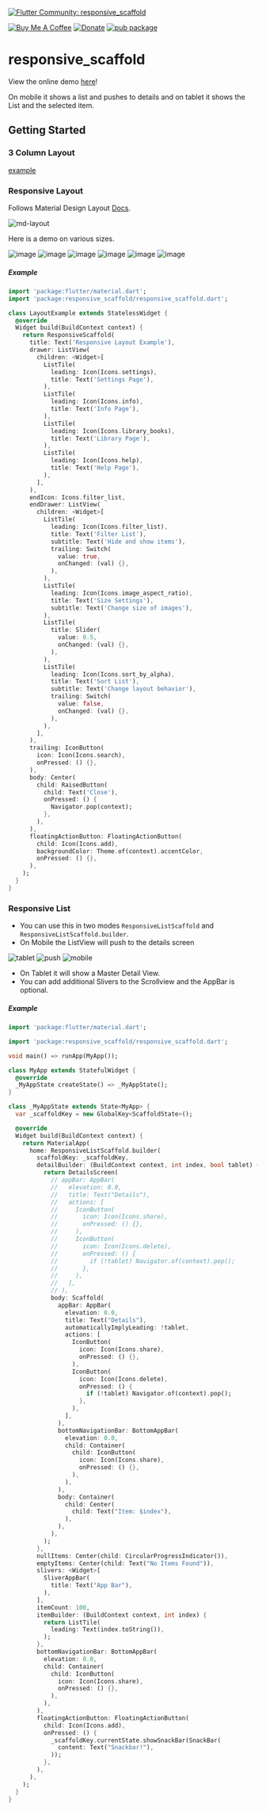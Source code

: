 [![Flutter Community: responsive_scaffold](https://fluttercommunity.dev/_github/header/responsive_scaffold)](https://github.com/fluttercommunity/community)

[![Buy Me A Coffee](https://img.shields.io/badge/Donate-Buy%20Me%20A%20Coffee-yellow.svg)](https://www.buymeacoffee.com/rodydavis)
[![Donate](https://img.shields.io/badge/Donate-PayPal-green.svg)](https://www.paypal.com/cgi-bin/webscr?cmd=_s-xclick&hosted_button_id=WSH3GVC49GNNJ)
[![pub package](https://img.shields.io/pub/v/responsive_scaffold.svg)](https://pub.dartlang.org/packages/responsive_scaffold)

# responsive_scaffold

View the online demo [here](https://fluttercommunity.github.io/responsive_scaffold/)!

On mobile it shows a list and pushes to details and on tablet it shows the List and the selected item.

## Getting Started

### 3 Column Layout

[example](https://github.com/fluttercommunity/responsive_scaffold/tree/dev/lib/templates/3-column)

### Responsive Layout

Follows Material Design Layout [Docs](https://material.io/design/layout/responsive-layout-grid.html#grid-behavior). 

![md-layout](https://github.com/AppleEducate/plugins/blob/master/packages/responsive_scaffold/doc/screenshots/layout/md-layout.gif)

Here is a demo on various sizes.

![image](https://github.com/AppleEducate/plugins/blob/master/packages/responsive_scaffold/doc/screenshots/layout/1.png)
![image](https://github.com/AppleEducate/plugins/blob/master/packages/responsive_scaffold/doc/screenshots/layout/2.png)
![image](https://github.com/AppleEducate/plugins/blob/master/packages/responsive_scaffold/doc/screenshots/layout/6.png)
![image](https://github.com/AppleEducate/plugins/blob/master/packages/responsive_scaffold/doc/screenshots/layout/3.png)
![image](https://github.com/AppleEducate/plugins/blob/master/packages/responsive_scaffold/doc/screenshots/layout/4.png)
![image](https://github.com/AppleEducate/plugins/blob/master/packages/responsive_scaffold/doc/screenshots/layout/5.png)


##### Example

``` dart 
import 'package:flutter/material.dart';
import 'package:responsive_scaffold/responsive_scaffold.dart';

class LayoutExample extends StatelessWidget {
  @override
  Widget build(BuildContext context) {
    return ResponsiveScaffold(
      title: Text('Responsive Layout Example'),
      drawer: ListView(
        children: <Widget>[
          ListTile(
            leading: Icon(Icons.settings),
            title: Text('Settings Page'),
          ),
          ListTile(
            leading: Icon(Icons.info),
            title: Text('Info Page'),
          ),
          ListTile(
            leading: Icon(Icons.library_books),
            title: Text('Library Page'),
          ),
          ListTile(
            leading: Icon(Icons.help),
            title: Text('Help Page'),
          ),
        ],
      ),
      endIcon: Icons.filter_list,
      endDrawer: ListView(
        children: <Widget>[
          ListTile(
            leading: Icon(Icons.filter_list),
            title: Text('Filter List'),
            subtitle: Text('Hide and show items'),
            trailing: Switch(
              value: true,
              onChanged: (val) {},
            ),
          ),
          ListTile(
            leading: Icon(Icons.image_aspect_ratio),
            title: Text('Size Settings'),
            subtitle: Text('Change size of images'),
          ),
          ListTile(
            title: Slider(
              value: 0.5,
              onChanged: (val) {},
            ),
          ),
          ListTile(
            leading: Icon(Icons.sort_by_alpha),
            title: Text('Sort List'),
            subtitle: Text('Change layout behavior'),
            trailing: Switch(
              value: false,
              onChanged: (val) {},
            ),
          ),
        ],
      ),
      trailing: IconButton(
        icon: Icon(Icons.search),
        onPressed: () {},
      ),
      body: Center(
        child: RaisedButton(
          child: Text('Close'),
          onPressed: () {
            Navigator.pop(context);
          },
        ),
      ),
      floatingActionButton: FloatingActionButton(
        child: Icon(Icons.add),
        backgroundColor: Theme.of(context).accentColor,
        onPressed: () {},
      ),
    );
  }
}


```

### Responsive List

* You can use this in two modes `ResponsiveListScaffold` and `ResponsiveListScaffold.builder`.
* On Mobile the ListView will push to the details screen

![tablet](https://github.com/AppleEducate/plugins/blob/master/packages/responsive_scaffold/doc/screenshots/tablet.png)
![push](https://github.com/AppleEducate/plugins/blob/master/packages/responsive_scaffold/doc/screenshots/push.png)
![mobile](https://github.com/AppleEducate/plugins/blob/master/packages/responsive_scaffold/doc/screenshots/mobile.png)

* On Tablet it will show a Master Detail View.
* You can add additional Slivers to the Scrollview and the AppBar is optional.


##### Example

``` dart 
import 'package:flutter/material.dart';

import 'package:responsive_scaffold/responsive_scaffold.dart';

void main() => runApp(MyApp());

class MyApp extends StatefulWidget {
  @override
  _MyAppState createState() => _MyAppState();
}

class _MyAppState extends State<MyApp> {
  var _scaffoldKey = new GlobalKey<ScaffoldState>();

  @override
  Widget build(BuildContext context) {
    return MaterialApp(
      home: ResponsiveListScaffold.builder(
        scaffoldKey: _scaffoldKey,
        detailBuilder: (BuildContext context, int index, bool tablet) {
          return DetailsScreen(
            // appBar: AppBar(
            //   elevation: 0.0,
            //   title: Text("Details"),
            //   actions: [
            //     IconButton(
            //       icon: Icon(Icons.share),
            //       onPressed: () {},
            //     ),
            //     IconButton(
            //       icon: Icon(Icons.delete),
            //       onPressed: () {
            //         if (!tablet) Navigator.of(context).pop();
            //       },
            //     ),
            //   ],
            // ),
            body: Scaffold(
              appBar: AppBar(
                elevation: 0.0,
                title: Text("Details"),
                automaticallyImplyLeading: !tablet,
                actions: [
                  IconButton(
                    icon: Icon(Icons.share),
                    onPressed: () {},
                  ),
                  IconButton(
                    icon: Icon(Icons.delete),
                    onPressed: () {
                      if (!tablet) Navigator.of(context).pop();
                    },
                  ),
                ],
              ),
              bottomNavigationBar: BottomAppBar(
                elevation: 0.0,
                child: Container(
                  child: IconButton(
                    icon: Icon(Icons.share),
                    onPressed: () {},
                  ),
                ),
              ),
              body: Container(
                child: Center(
                  child: Text("Item: $index"),
                ),
              ),
            ),
          );
        },
        nullItems: Center(child: CircularProgressIndicator()),
        emptyItems: Center(child: Text("No Items Found")),
        slivers: <Widget>[
          SliverAppBar(
            title: Text("App Bar"),
          ),
        ],
        itemCount: 100,
        itemBuilder: (BuildContext context, int index) {
          return ListTile(
            leading: Text(index.toString()),
          );
        },
        bottomNavigationBar: BottomAppBar(
          elevation: 0.0,
          child: Container(
            child: IconButton(
              icon: Icon(Icons.share),
              onPressed: () {},
            ),
          ),
        ),
        floatingActionButton: FloatingActionButton(
          child: Icon(Icons.add),
          onPressed: () {
            _scaffoldKey.currentState.showSnackBar(SnackBar(
              content: Text("Snackbar!"),
            ));
          },
        ),
      ),
    );
  }
}

```
